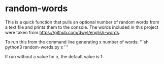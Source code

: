# random-words

This is a quick function that pulls an optional number of random words from a text file and prints them to the console. The words included in this project were taken from https://github.com/dwyl/english-words.

To run this from the command line generating x number of words:
'''sh
python3 random-words.py x
'''

If run without a value for x, the default value is 1.
